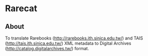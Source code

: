 Rarecat
=======

About
-----

To translate Rarebooks (http://rarebooks.ith.sinica.edu.tw/) and
TAIS (http://tais.ith.sinica.edu.tw/) XML metadata to Digital Archives
(http://catalog.digitalarchives.tw/) format.
